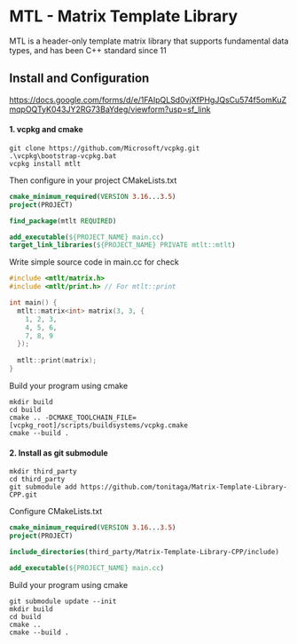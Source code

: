 # MTL - Matrix Template Library

MTL is a header-only template matrix library that supports fundamental data types, and has been C++ standard since 11

## Install and Configuration

https://docs.google.com/forms/d/e/1FAIpQLSd0vjXfPHgJQsCu574f5omKuZmqpOQTyK043JY2RG73BaYdeg/viewform?usp=sf_link

#### 1. vcpkg and cmake

```shell
git clone https://github.com/Microsoft/vcpkg.git
.\vcpkg\bootstrap-vcpkg.bat
vcpkg install mtlt
```

Then configure in your project CMakeLists.txt

```cmake
cmake_minimum_required(VERSION 3.16...3.5)
project(PROJECT)

find_package(mtlt REQUIRED)

add_executable(${PROJECT_NAME} main.cc)
target_link_libraries(${PROJECT_NAME} PRIVATE mtlt::mtlt)
```

Write simple source code in main.cc for check
```c++
#include <mtlt/matrix.h>
#include <mtlt/print.h> // For mtlt::print

int main() {
  mtlt::matrix<int> matrix(3, 3, {
	1, 2, 3,
	4, 5, 6,
	7, 8, 9
  });
  
  mtlt::print(matrix);
}
```

Build your program using cmake
```shell
mkdir build
cd build
cmake .. -DCMAKE_TOOLCHAIN_FILE=[vcpkg_root]/scripts/buildsystems/vcpkg.cmake
cmake --build .
```

#### 2. Install as git submodule

```shell
mkdir third_party
cd third_party
git submodule add https://github.com/tonitaga/Matrix-Template-Library-CPP.git
```

Configure CMakeLists.txt
```cmake
cmake_minimum_required(VERSION 3.16...3.5)
project(PROJECT)

include_directories(third_party/Matrix-Template-Library-CPP/include)

add_executable(${PROJECT_NAME} main.cc)
```

Build your program using cmake

```shell
git submodule update --init
mkdir build
cd build
cmake ..
cmake --build .
```
